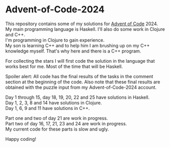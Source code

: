 # Advent-of-Code-2024

This repository contains some of my solutions for [Advent of Code](https://adventofcode.com) 2024.\
My main programming language is Haskell. I'll also do some work in Clojure and C++. \
I'm programming in Clojure to gain experience. \
My son is learning C++ and to help him I am brushing up on my C++ knowledge myself.
That's why here and there is a C++ program.

For collecting the stars I will first code the solution in the language that works best for me. 
Most of the time that will be Haskell.

Spoiler alert: All code has the final results of the tasks in the comment section at the beginning of the code.
Also note that these final results are obtained with the puzzle input from my Advent-of-Code-2024 account.

Day 1 through 15, day 18, 19, 20, 22 and 25 have solutions in Haskell.\
Day 1, 2, 3, 8 and 14 have solutions in Clojure.\
Day 1, 6, 9 and 11 have solutions in C++.

Part one and two of day 21 are work in progress.\
Part two of day 16, 17, 21, 23 and 24 are work in progress.\
My current code for these parts is slow and ugly.

Happy coding!
